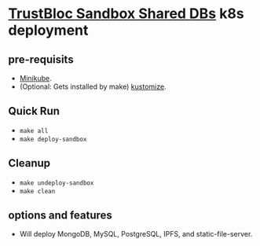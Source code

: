 # [TrustBloc Sandbox Shared DBs]() k8s deployment #


## pre-requisits
* [Minikube](https://minikube.sigs.k8s.io/docs/start/).
* (Optional: Gets installed by make) [kustomize](https://kubectl.docs.kubernetes.io/installation/kustomize/).

## Quick Run
* `make all`
* `make deploy-sandbox`

## Cleanup
* `make undeploy-sandbox`
* `make clean`

## options and features
* Will deploy MongoDB, MySQL, PostgreSQL, IPFS, and static-file-server.
